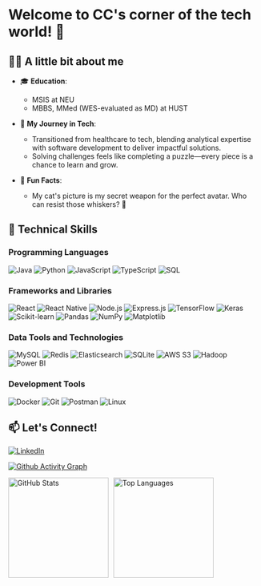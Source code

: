 # Welcome to CC's corner of the tech world! 👋

## 👩‍💻 A little bit about me
- 🎓 **Education**: 
   - MSIS at NEU 
   - MBBS, MMed (WES-evaluated as MD) at HUST

- 🚀 **My Journey in Tech**:  
   - Transitioned from healthcare to tech, blending analytical expertise with software development to deliver impactful solutions.
   - Solving challenges feels like completing a puzzle—every piece is a chance to learn and grow.  

- 🌟 **Fun Facts**:  
   - My cat's picture is my secret weapon for the perfect avatar. Who can resist those whiskers? 🐾


## 🔧 Technical Skills
### Programming Languages
![Java](https://img.shields.io/badge/-Java-007396?style=flat-square&logo=java)
![Python](https://img.shields.io/badge/-Python-3776AB?style=flat-square&logo=python)
![JavaScript](https://img.shields.io/badge/-JavaScript-F7DF1E?style=flat-square&logo=javascript)
![TypeScript](https://img.shields.io/badge/-TypeScript-3178C6?style=flat-square&logo=typescript)
![SQL](https://img.shields.io/badge/-SQL-4479A1?style=flat-square&logo=mysql)

### Frameworks and Libraries
![React](https://img.shields.io/badge/-React-61DAFB?style=flat-square&logo=react)
![React Native](https://img.shields.io/badge/-React%20Native-000000?style=flat-square&logo=react)
![Node.js](https://img.shields.io/badge/-Node.js-339933?style=flat-square&logo=node.js)
![Express.js](https://img.shields.io/badge/-Express.js-000000?style=flat-square&logo=express)
![TensorFlow](https://img.shields.io/badge/-TensorFlow-FF6F00?style=flat-square&logo=tensorflow)
![Keras](https://img.shields.io/badge/-Keras-D00000?style=flat-square&logo=keras)
![Scikit-learn](https://img.shields.io/badge/-Scikit--learn-F7931E?style=flat-square&logo=scikit-learn)
![Pandas](https://img.shields.io/badge/-Pandas-150458?style=flat-square&logo=pandas)
![NumPy](https://img.shields.io/badge/-NumPy-013243?style=flat-square&logo=numpy)
![Matplotlib](https://img.shields.io/badge/-Matplotlib-007ACC?style=flat-square&logo=python)


### Data Tools and Technologies
![MySQL](https://img.shields.io/badge/-MySQL-4479A1?style=flat-square&logo=mysql)
![Redis](https://img.shields.io/badge/-Redis-DC382D?style=flat-square&logo=redis)
![Elasticsearch](https://img.shields.io/badge/-Elasticsearch-005571?style=flat-square&logo=elasticsearch)
![SQLite](https://img.shields.io/badge/-SQLite-003B57?style=flat-square&logo=sqlite)
![AWS S3](https://img.shields.io/badge/-AWS%20S3-569A31?style=flat-square&logo=amazonaws)
![Hadoop](https://img.shields.io/badge/-Hadoop-66CCFF?style=flat-square&logo=apache-hadoop)
![Power BI](https://img.shields.io/badge/-Power%20BI-F2C811?style=flat-square&logo=powerbi)

### Development Tools
![Docker](https://img.shields.io/badge/-Docker-2496ED?style=flat-square&logo=docker)
![Git](https://img.shields.io/badge/-Git-F05032?style=flat-square&logo=git)
![Postman](https://img.shields.io/badge/-Postman-FF6C37?style=flat-square&logo=postman)
![Linux](https://img.shields.io/badge/-Linux-FCC624?style=flat-square&logo=linux)

## 📫 Let's Connect!
[![LinkedIn](https://img.shields.io/badge/-LinkedIn-blue?style=flat-square&logo=linkedin)](https://www.linkedin.com/in/changchang-li/)

[![Github Activity Graph](https://github-readme-activity-graph.vercel.app/graph?username=Li-ChangC&theme=vue&height=280&radius=10)](https://github.com/ashutosh00710/github-readme-activity-graph)

<div style="display: flex; align-items: center; gap: 10px;">
  <img src="https://github-readme-stats.vercel.app/api?username=Li-ChangC&show_icons=true&theme=radical" style="height: 200px;" alt="GitHub Stats" />
  <img src="https://github-readme-stats.vercel.app/api/top-langs/?username=Li-ChangC&layout=compact&theme=radical" style="height: 200px;" alt="Top Languages" />
</div>
